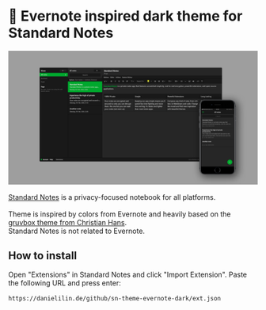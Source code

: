 # :elephant: Evernote inspired dark theme for Standard Notes
![Evernote-style Dark Theme for Standard Notes](preview.png)

[Standard Notes](https://standardnotes.org/) is a privacy-focused notebook for all platforms.<br><br>
Theme is inspired by colors from Evernote and heavily based on the [gruvbox theme from Christian Hans](https://github.com/christianhans/sn-gruvbox-dark-theme).<br>
Standard Notes is not related to Evernote.

## How to install

Open "Extensions" in Standard Notes and click "Import Extension". Paste the following URL and press enter:

```
https://danielilin.de/github/sn-theme-evernote-dark/ext.json
```